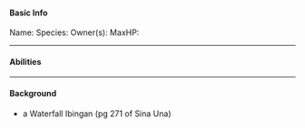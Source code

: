 #### Basic Info
Name: 
Species:
Owner(s): 
MaxHP: 

---

#### Abilities

---

#### Background
- a Waterfall Ibingan (pg 271 of Sina Una)